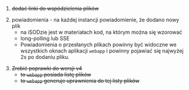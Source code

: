 ﻿<del>

1. dodać linki do wspódzielenia plików

</del>

2. powiadomienia - na każdej instancji powiadomienie, że dodano nowy plik
    * na iSODzie jest w materiałach kod, na którym można się wzorować
    * long-polling lub SSE
    * Powiadomienia o przesłanych plikach powinny być widoczne
      we wszystkich oknach aplikacji `webapp` i powinny pojawiać się
      najwyżej 2s po dodaniu pliku.  

<del>    
   
3. Zrobić poprawki do wersji v4
    * to `webapp` posiada listę plików
    * to `webapp` generuje uprawnienia do tej listy plików 
    
</del>
